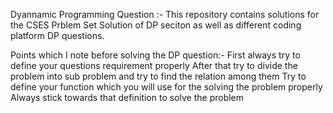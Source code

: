 Dyannamic Programming Question :-
This repository contains solutions for the CSES Prblem Set Solution of DP seciton as well as different coding platform DP questions.

Points which I note before solving the DP question:-
First always try to define your questions requirement properly 
After that try to divide the problem into sub problem and try to find the relation among them
Try to define your function which you will use for the solving the problem properly
Always stick towards that definition to solve the problem
